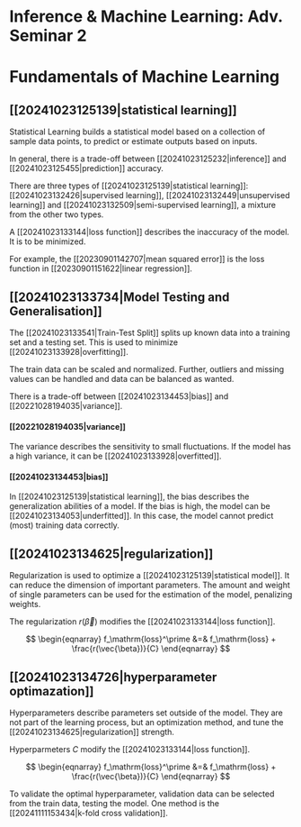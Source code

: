 # Inference & Machine Learning: Adv. Seminar 2
# Fundamentals of Machine Learning
## [[20241023125139|statistical learning]]
Statistical Learning builds a statistical model based on a collection of sample data points, to predict or estimate outputs based on inputs.

In general, there is a trade-off between [[20241023125232|inference]] and [[20241023125455|prediction]] accuracy.

There are three types of [[20241023125139|statistical learning]]: [[20241023132426|supervised learning]], [[20241023132449|unsupervised learning]] and [[20241023132509|semi-supervised learning]], a mixture from the other two types.

A [[20241023133144|loss function]] describes the inaccuracy of the model. It is to be minimized.

For example, the [[20230901142707|mean squared error]] is the loss function in [[20230901151622|linear regression]].

## [[20241023133734|Model Testing and Generalisation]]
The [[20241023133541|Train-Test Split]] splits up known data into a training set and a testing set.
This is used to minimize [[20241023133928|overfitting]].

The train data can be scaled and normalized. Further, outliers and missing values can be handled and data can be balanced as wanted.

There is a trade-off between [[20241023134453|bias]] and [[20221028194035|variance]].

#### [[20221028194035|variance]]
The variance describes the sensitivity to small fluctuations. If the model has a high variance, it can be [[20241023133928|overfitted]].

#### [[20241023134453|bias]]
In [[20241023125139|statistical learning]], the bias describes the generalization abilities of a model. If the bias is high, the model can be [[20241023134053|underfitted]]. In this case, the model cannot predict (most) training data correctly.

## [[20241023134625|regularization]]
Regularization is used to optimize a [[20241023125139|statistical model]]. It can reduce the dimension of important parameters. The amount and weight of single parameters can be used for the estimation of the model, penalizing weights.

The regularization $r(\vec \beta)$ modifies the [[20241023133144|loss function]].

$$
\begin{eqnarray}
    f_\mathrm{loss}^\prime &=& f_\mathrm{loss} + \frac{r(\vec{\beta})}{C}
\end{eqnarray}
$$

## [[20241023134726|hyperparameter optimazation]]
Hyperparameters describe parameters set outside of the model. They are not part of the learning process, but an optimization method, and tune the [[20241023134625|regularization]] strength.

Hyperparmeters $C$ modify the [[20241023133144|loss function]].

$$
\begin{eqnarray}
    f_\mathrm{loss}^\prime &=& f_\mathrm{loss} + \frac{r(\vec{\beta})}{C}
\end{eqnarray}
$$

To validate the optimal hyperparameter, validation data can be selected from the train data, testing the model. One method is the [[20241111153434|k-fold cross validation]].
